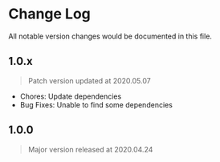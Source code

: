 # Change Log
All notable version changes would be documented in this file.

## 1.0.x
> Patch version updated at 2020.05.07
- Chores: Update dependencies
- Bug Fixes: Unable to find some dependencies

## 1.0.0
> Major version released at 2020.04.24
